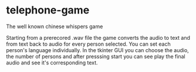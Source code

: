 # telephone-game
The well known chinese whispers game

Starting from a prerecored .wav file the game converts the audio to text and from text back to audio for every person selected. You can set each person's language individually. In the tkinter GUI you can choose the audio, the number of persons and after presssing start you can see play the final audio and see it's corresponding text.

